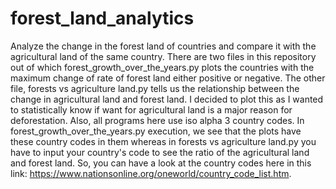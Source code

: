 # forest_land_analytics
Analyze the change in the forest land of countries and compare it with the agricultural land of the same country. There are two files in this repository out of which forest_growth_over_the_years.py plots the countries with the maximum change of rate of forest land either positive or negative. The other file, forests vs agriculture land.py tells us the relationship between the change in agricultural land and forest land. I decided to plot this as I wanted to statistically know if want for agricultural land is a major reason for deforestation. Also, all programs here use iso alpha 3 country codes. In forest_growth_over_the_years.py execution, we see that the plots have these country codes in them whereas in forests vs agriculture land.py you have to input your country's code to see the ratio of the agricultural land and forest land. So, you can have a look at the country codes here in this link: https://www.nationsonline.org/oneworld/country_code_list.htm.

